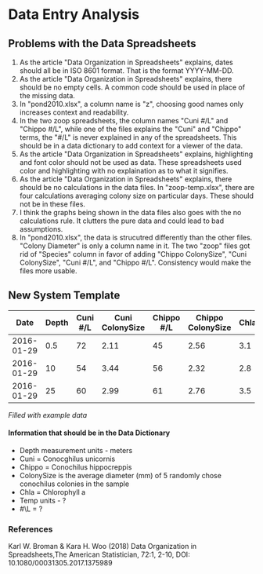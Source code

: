 # Data Entry Analysis
## Problems with the Data Spreadsheets
1. As the article "Data Organization in Spreadsheets" explains, dates should all be in ISO 8601 format. That is the format YYYY-MM-DD.
2. As the article "Data Organization in Spreadsheets" explains, there should be no empty cells. A common code should be used in place of the missing data.
3. In "pond2010.xlsx", a column name is "z", choosing good names only increases context and readability.
4. In the two zoop spreadsheets, the column names "Cuni #/L" and "Chippo #/L", while one of the files explains the "Cuni" and "Chippo" terms, the "#/L" is never explained in any of the spreadsheets. This should be in a data dictionary to add context for a viewer of the data.
5. As the article "Data Organization in Spreadsheets" explains, highlighting and font color should not be used as data. These spreadsheets used color and highlighting with no explaination as to what it signifies.
6. As the article "Data Organization in Spreadsheets" explains, there should be no calculations in the data files. In "zoop-temp.xlsx", there are four calculations averaging colony size on particular days. These should not be in these files.
7. I think the graphs being shown in the data files also goes with the no calculations rule. It clutters the pure data and could lead to bad assumptions.
8. In "pond2010.xlsx", the data is strucutred differently than the other files. "Colony Diameter" is only a column name in it. The two "zoop" files got rid of "Species" column in favor of adding "Chippo ColonySize", "Cuni ColonySize", "Cuni #/L", and "Chippo #/L". Consistency would make the files more usable.

## New System Template
|Date|Depth|Cuni #/L|Cuni ColonySize|Chippo #/L|Chippo ColonySize|Chla|Temp|
|---|---|---|---|---|---|---|---|
|2016-01-29 |0.5  |72   |2.11 |45 |2.56 |3.1  |18.2 |
|2016-01-29 |10   |54 	|3.44 |56 |2.32 |2.8  |9.9  |
|2016-01-29 |25   |60 	|2.99 |61 |2.76 |3.5  |14.2 |

  *Filled with example data*
#### Information that should be in the Data Dictionary 
* Depth measurement units - meters
* Cuni = Conocghilus unicornis
* Chippo = Conochilus hippocreppis
* ColonySize is the average diameter (mm) of 5 randomly chose conochilus colonies in the sample
* Chla = Chlorophyll a
* Temp units - ?
* #\L = ?

### References
Karl W. Broman & Kara H. Woo (2018) Data Organization in Spreadsheets,The American Statistician, 72:1, 2-10, DOI: 10.1080/00031305.2017.1375989
